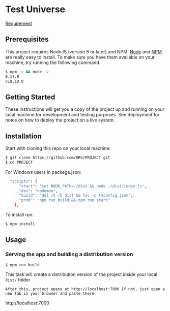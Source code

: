 # Test Universe

[Requirement](./requirement.yaml)

## Prerequisites

This project requires NodeJS (version 8 or later) and NPM.
[Node](http://nodejs.org/) and [NPM](https://npmjs.org/) are really easy to install.
To make sure you have them available on your machine,
try running the following command.

```sh
$ npm -v && node -v
8.17.0
v18.18.0
```

## Getting Started

These instructions will get you a copy of the project up and running on your local machine for development and testing purposes. See deployment for notes on how to deploy the project on a live system.

## Installation

Start with cloning this repo on your local machine:

```sh
$ git clone https://github.com/ORG/PROJECT.git
$ cd PROJECT
```

For Windows users in packege.json:

```sh
  "scripts": {
      "start": "set NODE_PATH=./dist && node ./dist/index.js",
      "dev": "nodemon",
      "build": "del /S /Q dist && tsc -p tsconfig.json",
      "prod": "npm run build && npm run start"
    },
```

To install run:

```sh
$ npm install
```

## Usage

### Serving the app and building a distribution version

```sh
$ npm run build
```

This task will create a distribution version of the project
inside your local `dist/` folder

    After this, project opens at http://localhost:7000 If not, just open a new tab in your browser and paste there

http://localhost:7000

